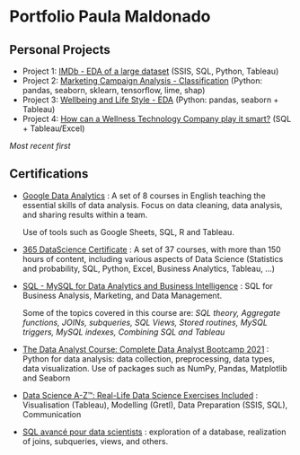 # Portfolio Paula Maldonado

## Personal Projects
* Project 1: [IMDb - EDA of a large dataset](https://github.com/pcmaldonado/IMDb) (SSIS, SQL, Python, Tableau)
* Project 2: [Marketing Campaign Analysis - Classification](https://github.com/pcmaldonado/MarketingCampaignClassification) (Python: pandas, seaborn, sklearn, tensorflow, lime, shap)
* Project 3: [Wellbeing and Life Style - EDA](https://github.com/pcmaldonado/WellbeingAnalysis) (Python: pandas, seaborn + Tableau) 
* Project 4: [How can a Wellness Technology Company play it smart?](https://github.com/pcmaldonado/How-Can-a-Wellness-Technology-Company-Play-It-Smart) (SQL + Tableau/Excel) 

_Most recent first_
## Certifications
* [Google Data Analytics](https://coursera.org/share/93014798e8c45a50ea17511dff143504) : A set of 8 courses in English teaching the essential skills of data analysis. Focus on data cleaning, data analysis, and sharing results within a team. 

  Use of tools such as Google Sheets, SQL, R and Tableau.
 
* [365 DataScience Certificate](https://learn.365datascience.com/c/6a02a3ca6f) : A set of 37 courses, with more than 150 hours of content, including various aspects of Data Science (Statistics and probability, SQL, Python, Excel, Business Analytics, Tableau, ...)

 * [SQL - MySQL for Data Analytics and Business Intelligence](http://ude.my/UC-c2694776-266e-4ae3-ab9b-046d550a518e) : SQL for Business Analysis, Marketing, and Data Management. 
 
    Some of the topics covered in this course are: *SQL theory, Aggregate functions, JOINs, subqueries, SQL Views, Stored routines, MySQL triggers, MySQL indexes, Combining SQL and Tableau*
  
  * [The Data Analyst Course: Complete Data Analyst Bootcamp 2021](https://www.udemy.com/certificate/UC-bd903589-34da-4189-8181-f30de4e664e3/) : Python for data analysis: data collection, preprocessing, data types, data visualization. Use of packages such as NumPy, Pandas, Matplotlib and Seaborn
  
  * [Data Science A-Z™: Real-Life Data Science Exercises Included](https://www.udemy.com/certificate/UC-399f6599-6939-460d-80ea-3d9333436af3/) : Visualisation (Tableau), Modelling (Gretl), Data Preparation (SSIS, SQL), Communication
  
 * [SQL avancé pour data scientists](https://www.linkedin.com/learning/sql-avance-pour-les-data-scientists?trk=share_certificate) : exploration of a database, realization of joins, subqueries, views, and others.
